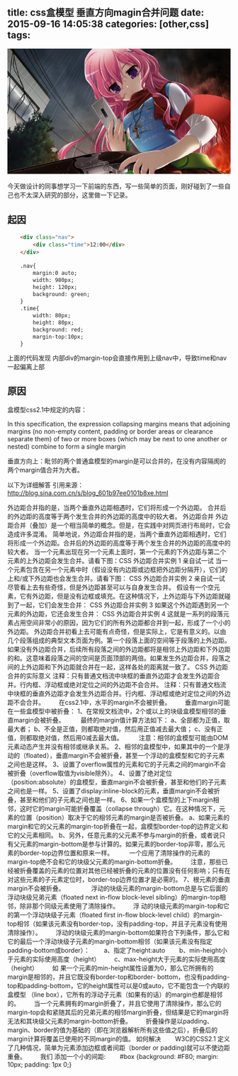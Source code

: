 title: css盒模型 垂直方向magin合并问题
date: 2015-09-16 14:05:38
categories: [other,css]
tags:
---
![](/images/s18.jpg)

今天做设计的同事想学习一下前端的东西，写一些简单的页面，刚好碰到了一些自己也不太深入研究的部分，这里做一下记录。

## 起因
```html
	<div class="nav">
		<div class="time">12:00</div>
	</div>
```
```style
	.nav{
		margin:0 auto;
		width: 980px;
		height: 120px;
		background: green;
	}
	.time{
		width: 80px;
		height: 80px;
		background: red;
		margin-top:10px;
	}
```
上面的代码发现 内部div的margin-top会直接作用到上级nav中，导致time和nav一起偏离上部

## 原因
盒模型css2.1中规定的内容：
>
In this specification, the expression collapsing margins means that adjoining margins (no non-empty content, padding or border areas or clearance separate them) of two or more boxes (which may be next to one another or nested) combine to form a single margin

垂直方向上：毗邻的两个普通盒模型的margin是可以合并的，在没有内容隔阂的两个margin值合并为大者。

以下为详细解答
引用来源：http://blog.sina.com.cn/s/blog_601b97ee0101b8xe.html

外边距合并指的是，当两个垂直外边距相遇时，它们将形成一个外边距。
合并后的外边距的高度等于两个发生合并的外边距的高度中的较大者。
外边距合并
外边距合并（叠加）是一个相当简单的概念。但是，在实践中对网页进行布局时，它会造成许多混淆。
简单地说，外边距合并指的是，当两个垂直外边距相遇时，它们将形成一个外边距。合并后的外边距的高度等于两个发生合并的外边距的高度中的较大者。
当一个元素出现在另一个元素上面时，第一个元素的下外边距与第二个元素的上外边距会发生合并。请看下图：CSS 外边距合并实例 1
亲自试一试
当一个元素包含在另一个元素中时（假设没有内边距或边框把外边距分隔开），它们的上和/或下外边距也会发生合并。请看下图：
CSS 外边距合并实例 2
亲自试一试
尽管看上去有些奇怪，但是外边距甚至可以与自身发生合并。
假设有一个空元素，它有外边距，但是没有边框或填充。在这种情况下，上外边距与下外边距就碰到了一起，它们会发生合并：
CSS 外边距合并实例 3
如果这个外边距遇到另一个元素的外边距，它还会发生合并：
CSS 外边距合并实例 4
这就是一系列的段落元素占用空间非常小的原因，因为它们的所有外边距都合并到一起，形成了一个小的外边距。
外边距合并初看上去可能有点奇怪，但是实际上，它是有意义的。以由几个段落组成的典型文本页面为例。第一个段落上面的空间等于段落的上外边距。如果没有外边距合并，后续所有段落之间的外边距都将是相邻上外边距和下外边距的和。这意味着段落之间的空间是页面顶部的两倍。如果发生外边距合并，段落之间的上外边距和下外边距就合并在一起，这样各处的距离就一致了。
CSS 外边距合并的实际意义
注释：只有普通文档流中块框的垂直外边距才会发生外边距合并。行内框、浮动框或绝对定位之间的外边距不会合并。
注释：只有普通文档流中块框的垂直外边距才会发生外边距合并。行内框、浮动框或绝对定位之间的外边距不会合并。
　　在css2.1中，水平的margin不会被折叠。 
　　垂直margin可能在一些盒模型中被折叠： 
     1、在常规文档流中，2个或以上的块级盒模型相邻的垂直margin会被折叠。 
　　    最终的margin值计算方法如下： 
        a、全部都为正值，取最大者；
        b、不全是正值，则都取绝对值，然后用正值减去最大值；
        c、没有正值，则都取绝对值，然后用0减去最大值。
   　　 注意：相邻的盒模型可能由DOM元素动态产生并没有相邻或继承关系。 
    2、相邻的盒模型中，如果其中的一个是浮动的（floated），垂直margin不会被折叠，甚至一个浮动的盒模型和它的子元素之间也是这样。 
    3、设置了overflow属性的元素和它的子元素之间的margin不会被折叠（overflow取值为visible除外）。 
    4、设置了绝对定位（position:absolute）的盒模型，垂直margin不会被折叠，甚至和他们的子元素之间也是一样。 
    5、设置了display:inline-block的元素，垂直margin不会被折叠，甚至和他们的子元素之间也是一样。 
    6、如果一个盒模型的上下margin相邻，这时它的margin可能折叠覆盖（collapse through）它。在这种情况下，元素的位置（position）取决于它的相邻元素的margin是否被折叠。 
        a、如果元素的margin和它的父元素的margin-top折叠在一起，盒模型border-top的边界定义和它的父元素相同。
        b、另外，任意元素的父元素不参与margin的折叠，或者说只有父元素的margin-bottom是参与计算的。如果元素的border-top非零，那么元素的border-top边界位置和原来一样。
   　　 一个应用了清除操作的元素的margin-top绝不会和它的块级父元素的margin-bottom折叠。 
    　　注意，那些已经被折叠覆盖的元素的位置对其他已经被折叠的元素的位置没有任何影响；只有在对这些元素的子元素定位时，border-top边界位置才是必需的。 
    7、根元素的垂直margin不会被折叠。
　　　　浮动的块级元素的margin-bottom总是与它后面的浮动块级兄弟元素（floated next in-flow block-level sibling）的margin-top相邻，除非那个同级元素使用了清除操作。 
　　浮 动的块级元素的margin-top和它的第一个浮动块级子元素（floated first in-flow block-level child）的margin-top相邻（如果该元素没有border-top，没有padding-top，并且子元素没有使用清除操作）。 
　　浮动的块级元素的margin-bottom如果符合下列条件，那么它和它的最后一个浮动块级子元素的margin-bottom相邻（如果该元素没有指定padding-bottom或border）： 
    　　a、指定了height:auto
    　　b、min-height小于元素的实际使用高度（height）
    　　c、max-height大于元素的实际使用高度（height）
　　如 果一个元素的min-height属性设置为0，那么它所拥有的margin是相邻的，并且它既没有border-top和border- bottom，也没有padding-top和padding-bottom，它的height属性可以是0或auto，它不能包含一个内联的盒模型 （line box），它所有的浮动子元素（如果有的话）的margin也都是相邻的。 
　　当一个元素拥有的margin折叠了，并且它使用了清除操作，那么它的margin-top会和紧随其后的兄弟元素的相邻margin折叠，但结果是它的margin将无法和其块级父元素的margin-bottom折叠。 
　　折叠操作是以padding、margin、border的值为基础的（即在浏览器解析所有这些值之后），折叠后的margin计算将覆盖已使用的不同margin的值。
如何解决
　　W3C的CSS2.1 定义了几种情况，简单为元素添加边框或者间距（border or padding)就可以不使边距重叠。
　　我们 添加一个小的间距:
 　　#box {background: #F80; margin: 10px; padding: 1px 0;} 

